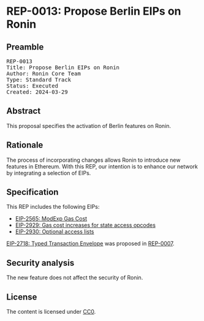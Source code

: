 # REP-0013: Propose Berlin EIPs on Ronin

## Preamble
<pre>
REP-0013
Title: Propose Berlin EIPs on Ronin
Author: Ronin Core Team
Type: Standard Track
Status: Executed
Created: 2024-03-29
</pre>

## Abstract

This proposal specifies the activation of Berlin features on Ronin. 

## Rationale

The process of incorporating changes allows Ronin to introduce new features in Ethereum. With this REP, our intention is to enhance our network by integrating a selection of EIPs.

## Specification

This REP includes the following EIPs:

- [EIP-2565: ModExp Gas Cost](https://eips.ethereum.org/EIPS/eip-2565)
- [EIP-2929: Gas cost increases for state access opcodes](https://eips.ethereum.org/EIPS/eip-2929)
- [EIP-2930: Optional access lists](https://eips.ethereum.org/EIPS/eip-2930) 

[EIP-2718: Typed Transaction Envelope](https://eips.ethereum.org/EIPS/eip-2718) was proposed in [REP-0007](../REP-0007/REP-0007.md).

## Security analysis

The new feature does not affect the security of Ronin.

## License

The content is licensed under [CC0](https://creativecommons.org/publicdomain/zero/1.0/).

